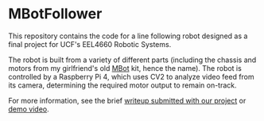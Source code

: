 # MBotFollower

This repository contains the code for a line following robot designed as a final project for UCF's EEL4660 Robotic Systems.

The robot is built from a variety of different parts (including the chassis and motors from my girlfriend's old [MBot](https://www.makeblock.com/mbot/) kit, hence the name). The robot is controlled by a Raspberry Pi 4, which uses CV2 to analyze video feed from its camera, determining the required motor output to remain on-track.

For more information, see the brief [writeup submitted with our project](https://github.com/c-bujari/MBotFollower/blob/main/project-writeup.pdf) or [demo video](https://youtu.be/2XrjXeWvylg).
